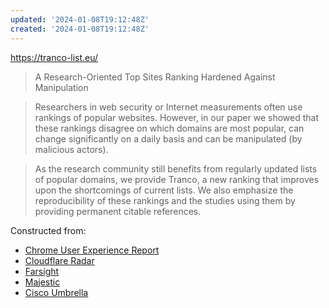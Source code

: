 ```yaml
---
updated: '2024-01-08T19:12:48Z'
created: '2024-01-08T19:12:48Z'
---
```

https://tranco-list.eu/

> A Research-Oriented Top Sites Ranking Hardened Against Manipulation

> Researchers in web security or Internet measurements often use rankings of popular websites. However, in our paper we showed that these rankings disagree on which domains are most popular, can change significantly on a daily basis and can be manipulated (by malicious actors).

> As the research community still benefits from regularly updated lists of popular domains, we provide Tranco, a new ranking that improves upon the shortcomings of current lists. We also emphasize the reproducibility of these rankings and the studies using them by providing permanent citable references.

Constructed from:
- [Chrome  User Experience Report](https://developer.chrome.com/docs/crux/)
- [Cloudflare Radar](https://radar.cloudflare.com/domains)
- [Farsight](https://www.domaintools.com/resources/blog/mirror-mirror-on-the-wall-whos-the-fairest-website-of-them-all)
- [Majestic](https://majestic.com/reports/majestic-million)
- [Cisco Umbrella](https://umbrella-static.s3-us-west-1.amazonaws.com/index.html)
